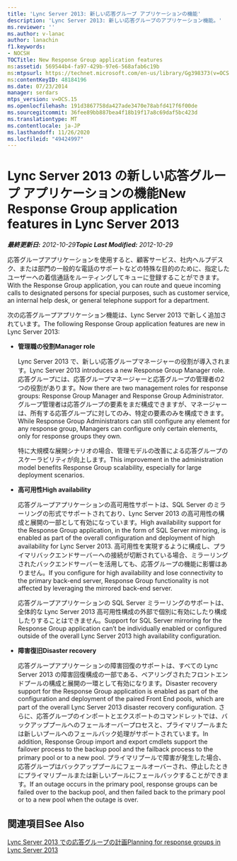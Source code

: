 ```yaml
---
title: 'Lync Server 2013: 新しい応答グループ アプリケーションの機能'
description: 'Lync Server 2013: 新しい応答グループのアプリケーション機能。'
ms.reviewer: ''
ms.author: v-lanac
author: lanachin
f1.keywords:
- NOCSH
TOCTitle: New Response Group application features
ms:assetid: 569544b4-fa97-429b-97e6-568afab6c19b
ms:mtpsurl: https://technet.microsoft.com/en-us/library/Gg398373(v=OCS.15)
ms:contentKeyID: 48184196
ms.date: 07/23/2014
manager: serdars
mtps_version: v=OCS.15
ms.openlocfilehash: 191d3867758da427ade3470e78abfd417f6f00de
ms.sourcegitcommit: 36fee89bb887bea4f18b19f17a8c69daf5bc423d
ms.translationtype: MT
ms.contentlocale: ja-JP
ms.lasthandoff: 11/26/2020
ms.locfileid: "49424997"
---
```

# <a name="new-response-group-application-features-in-lync-server-2013"></a><span data-ttu-id="5adad-103">Lync Server 2013 の新しい応答グループ アプリケーションの機能</span><span class="sxs-lookup"><span data-stu-id="5adad-103">New Response Group application features in Lync Server 2013</span></span>

<div data-xmlns="http://www.w3.org/1999/xhtml">

<div class="topic" data-xmlns="http://www.w3.org/1999/xhtml" data-msxsl="urn:schemas-microsoft-com:xslt" data-cs="https://msdn.microsoft.com/">

<div data-asp="https://msdn2.microsoft.com/asp">



</div>

<div id="mainSection">

<div id="mainBody"><span data-ttu-id="5adad-104">

<span> </span></span><span class="sxs-lookup"><span data-stu-id="5adad-104">

<span> </span></span></span>

<span data-ttu-id="5adad-105">_**最終更新日:** 2012-10-29_</span><span class="sxs-lookup"><span data-stu-id="5adad-105">_**Topic Last Modified:** 2012-10-29_</span></span>

<span data-ttu-id="5adad-106">応答グループアプリケーションを使用すると、顧客サービス、社内ヘルプデスク、または部門の一般的な電話のサポートなどの特殊な目的のために、指定したユーザーへの着信通話をルーティングしてキューに登録することができます。</span><span class="sxs-lookup"><span data-stu-id="5adad-106">With the Response Group application, you can route and queue incoming calls to designated persons for special purposes, such as customer service, an internal help desk, or general telephone support for a department.</span></span>

<span data-ttu-id="5adad-107">次の応答グループアプリケーション機能は、Lync Server 2013 で新しく追加されています。</span><span class="sxs-lookup"><span data-stu-id="5adad-107">The following Response Group application features are new in Lync Server 2013:</span></span>

  - <span data-ttu-id="5adad-108">**管理職の役割**</span><span class="sxs-lookup"><span data-stu-id="5adad-108">**Manager role**</span></span>
    
    <span data-ttu-id="5adad-109">Lync Server 2013 で、新しい応答グループマネージャーの役割が導入されます。</span><span class="sxs-lookup"><span data-stu-id="5adad-109">Lync Server 2013 introduces a new Response Group Manager role.</span></span> <span data-ttu-id="5adad-110">応答グループには、応答グループマネージャーと応答グループの管理者の2つの役割があります。</span><span class="sxs-lookup"><span data-stu-id="5adad-110">Now there are two management roles for response groups: Response Group Manager and Response Group Administrator.</span></span> <span data-ttu-id="5adad-111">グループ管理者は応答グループの要素をまだ構成できますが、マネージャーは、所有する応答グループに対してのみ、特定の要素のみを構成できます。</span><span class="sxs-lookup"><span data-stu-id="5adad-111">While Response Group Administrators can still configure any element for any response group, Managers can configure only certain elements, only for response groups they own.</span></span>
    
    <span data-ttu-id="5adad-112">特に大規模な展開シナリオの場合、管理モデルの改善による応答グループのスケーラビリティが向上します。</span><span class="sxs-lookup"><span data-stu-id="5adad-112">This improvement in the administration model benefits Response Group scalability, especially for large deployment scenarios.</span></span>

  - <span data-ttu-id="5adad-113">**高可用性**</span><span class="sxs-lookup"><span data-stu-id="5adad-113">**High availability**</span></span>
    
    <span data-ttu-id="5adad-114">応答グループアプリケーションの高可用性サポートは、SQL Server のミラーリングの形式でサポートされており、Lync Server 2013 の高可用性の構成と展開の一部として有効になっています。</span><span class="sxs-lookup"><span data-stu-id="5adad-114">High availability support for the Response Group application, in the form of SQL Server mirroring, is enabled as part of the overall configuration and deployment of high availability for Lync Server 2013.</span></span> <span data-ttu-id="5adad-115">高可用性を実現するように構成し、プライマリバックエンドサーバーへの接続が切断されている場合、ミラーリングされたバックエンドサーバーを活用しても、応答グループの機能に影響はありません。</span><span class="sxs-lookup"><span data-stu-id="5adad-115">If you configure for high availability and lose connectivity to the primary back-end server, Response Group functionality is not affected by leveraging the mirrored back-end server.</span></span>
    
    <span data-ttu-id="5adad-116">応答グループアプリケーションの SQL Server ミラーリングのサポートは、全体的な Lync Server 2013 高可用性構成の外部で個別に有効にしたり構成したりすることはできません。</span><span class="sxs-lookup"><span data-stu-id="5adad-116">Support for SQL Server mirroring for the Response Group application can’t be individually enabled or configured outside of the overall Lync Server 2013 high availability configuration.</span></span>

  - <span data-ttu-id="5adad-117">**障害復旧**</span><span class="sxs-lookup"><span data-stu-id="5adad-117">**Disaster recovery**</span></span>
    
    <span data-ttu-id="5adad-118">応答グループアプリケーションの障害回復のサポートは、すべての Lync Server 2013 の障害回復構成の一部である、ペアリングされたフロントエンドプールの構成と展開の一環として有効になります。</span><span class="sxs-lookup"><span data-stu-id="5adad-118">Disaster recovery support for the Response Group application is enabled as part of the configuration and deployment of the paired Front End pools, which are part of the overall Lync Server 2013 disaster recovery configuration.</span></span> <span data-ttu-id="5adad-119">さらに、応答グループのインポートとエクスポートのコマンドレットでは、バックアッププールへのフェールオーバープロセスと、プライマリプールまたは新しいプールへのフェールバック処理がサポートされています。</span><span class="sxs-lookup"><span data-stu-id="5adad-119">In addition, Response Group import and export cmdlets support the failover process to the backup pool and the failback process to the primary pool or to a new pool.</span></span> <span data-ttu-id="5adad-120">プライマリプールで障害が発生した場合、応答グループはバックアッププールにフェールオーバーされ、停止したときにプライマリプールまたは新しいプールにフェールバックすることができます。</span><span class="sxs-lookup"><span data-stu-id="5adad-120">If an outage occurs in the primary pool, response groups can be failed over to the backup pool, and then failed back to the primary pool or to a new pool when the outage is over.</span></span>

<div id="sectionSection0" class="section">

</div>

<div>

## <a name="see-also"></a><span data-ttu-id="5adad-121">関連項目</span><span class="sxs-lookup"><span data-stu-id="5adad-121">See Also</span></span>


[<span data-ttu-id="5adad-122">Lync Server 2013 での応答グループの計画</span><span class="sxs-lookup"><span data-stu-id="5adad-122">Planning for response groups in Lync Server 2013</span></span>](lync-server-2013-planning-for-response-groups.md)  
  

<span data-ttu-id="5adad-123"></div>

</div>

<span> </span>

</div>

</div>

</span><span class="sxs-lookup"><span data-stu-id="5adad-123"></div>

</div>

<span> </span>

</div>

</div>

</span></span></div>

